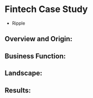 # Fintech Case Study

* Ripple

## Overview and Origin:



## Business Function:

## Landscape:

## Results:
